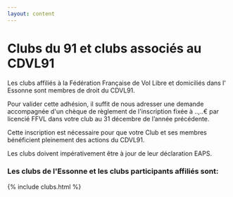 ```yaml
---
layout: content
---
```

# Clubs du 91 et clubs associés au CDVL91

Les clubs affiliés à la Fédération Française de Vol Libre et domiciliés dans l' Essonne sont membres de droit du CDVL91.

Pour valider cette adhésion, il suffit de nous adresser une demande accompagnée d'un chèque de règlement de l'inscription
fixée à ..,..€ par licencié FFVL dans votre club au 31 décembre de l’année précédente.

Cette inscription est nécessaire pour que votre Club et ses membres bénéficient pleinement des actions du CDVL91.

Les clubs doivent impérativement être à jour de leur déclaration EAPS.

### Les clubs de l'Essonne et les clubs participants affiliés sont:

{% include clubs.html %}
